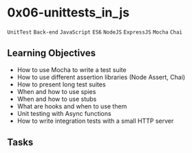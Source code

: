 # 0x06-unittests_in_js
```UnitTest``` ```Back-end``` ```JavaScript``` ```ES6``` ```NodeJS``` ```ExpressJS``` ```Mocha``` ```Chai```

## Learning Objectives
* How to use Mocha to write a test suite
* How to use different assertion libraries (Node Assert, Chai)
* How to present long test suites
* When and how to use spies
* When and how to use stubs
* What are hooks and when to use them
* Unit testing with Async functions
* How to write integration tests with a small HTTP server

## Tasks